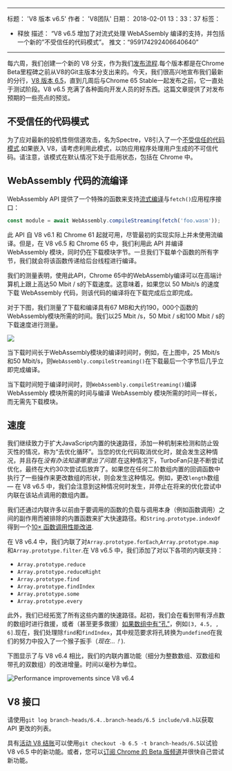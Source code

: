 ***

标题： 'V8 版本 v6.5'
作者： 'V8团队'
日期： 2018-02-01 13：33：37
标签：

*   释放
    描述： “V8 v6.5 增加了对流式处理 WebASsembly 编译的支持，并包括一个新的”不受信任的代码模式”。
    推文：“959174292406640640”

***

每六周，我们创建一个新的 V8 分支，作为我们[发布流程](/docs/release-process).每个版本都是在Chrome Beta里程碑之前从V8的Git主版本分支出来的。今天，我们很高兴地宣布我们最新的分行，[V8 版本 6.5](https://chromium.googlesource.com/v8/v8.git/+log/branch-heads/6.5)，直到几周后与Chrome 65 Stable一起发布之前，它一直处于测试阶段。V8 v6.5 充满了各种面向开发人员的好东西。这篇文章提供了对发布预期的一些亮点的预览。

## 不受信任的代码模式

为了应对最新的投机性侧信道攻击，名为Spectre，V8引入了一个[不受信任的代码模式](/docs/untrusted-code-mitigations).如果嵌入 V8，请考虑利用此模式，以防应用程序处理用户生成的不可信代码。请注意，该模式在默认情况下处于启用状态，包括在 Chrome 中。

## WebAssembly 代码的流编译

WebAssembly API 提供了一个特殊的函数来支持[流式编译](https://developers.google.com/web/updates/2018/04/loading-wasm)与`fetch()`应用程序接口：

```js
const module = await WebAssembly.compileStreaming(fetch('foo.wasm'));
```

此 API 自 V8 v6.1 和 Chrome 61 起就可用，尽管最初的实现实际上并未使用流编译。但是，在 V8 v6.5 和 Chrome 65 中，我们利用此 API 并编译 WebAssembly 模块，同时仍在下载模块字节。一旦我们下载单个函数的所有字节，我们就会将该函数传递给后台线程进行编译。

我们的测量表明，使用此API，Chrome 65中的WebAssembly编译可以在高端计算机上跟上高达50 Mbit / s的下载速度。这意味着，如果您以 50 Mbit/s 的速度下载 WebAssembly 代码，则该代码的编译将在下载完成后立即完成。

对于下图，我们测量了下载和编译具有67 MB和大约190，000个函数的WebAssembly模块所需的时间。我们以25 Mbit /s，50 Mbit / s和100 Mbit / s的下载速度进行测量。

![](/\_img/v8-release-65/wasm-streaming-compilation.svg)

当下载时间长于WebAssembly模块的编译时间时，例如，在上图中，25 Mbit/s和50 Mbit/s，则`WebAssembly.compileStreaming()`在下载最后一个字节后几乎立即完成编译。

当下载时间短于编译时间时，则`WebAssembly.compileStreaming()`编译 WebAssembly 模块所需的时间与编译 WebAssembly 模块所需的时间一样长，而无需先下载模块。

## 速度

我们继续致力于扩大JavaScript内置的快速路径，添加一种机制来检测和防止毁灭性的情况，称为“去优化循环”。当您的优化代码取消优化时，就会发生这种情况，并且存在*没有办法知道哪里出了问题*.在这种情况下，TurboFan只是不断尝试优化，最终在大约30次尝试后放弃了。如果您在任何二阶数组内置的回调函数中执行了一些操作来更改数组的形状，则会发生这种情况。例如，更改`length`数组 — 在 V8 v6.5 中，我们会注意到这种情况何时发生，并停止在将来的优化尝试中内联在该站点调用的数组内置。

我们还通过内联许多以前由于要调用的函数的负载与调用本身（例如函数调用）之间的副作用而被排除的内置函数来扩大快速路径。和`String.prototype.indexOf`得到一个[10× 函数调用性能改进](https://bugs.chromium.org/p/v8/issues/detail?id=6270).

在 V8 v6.4 中，我们内联了对`Array.prototype.forEach`,`Array.prototype.map`和`Array.prototype.filter`.在 V8 v6.5 中，我们添加了对以下各项的内联支持：

*   `Array.prototype.reduce`
*   `Array.prototype.reduceRight`
*   `Array.prototype.find`
*   `Array.prototype.findIndex`
*   `Array.prototype.some`
*   `Array.prototype.every`

此外，我们已经拓宽了所有这些内置的快速路径。起初，我们会在看到带有浮点数的数组时进行救援，或者（甚至更多救援）[如果数组中有“孔”](/blog/elements-kinds)，例如`[3, 4.5, , 6]`.现在，我们处理除`find`和`findIndex`，其中规范要求将孔转换为`undefined`在我们的努力中投入了一个猴子扳手（*现在...！*).

下图显示了与 V8 v6.4 相比，我们的内联内置功能（细分为整数数组、双数组和带孔的双数组）的改进增量。时间以毫秒为单位。

![Performance improvements since V8 v6.4](/\_img/v8-release-65/performance-improvements.svg)

## V8 接口

请使用`git log branch-heads/6.4..branch-heads/6.5 include/v8.h`以获取 API 更改的列表。

具有[活动 V8 结账](/docs/source-code#using-git)可以使用`git checkout -b 6.5 -t branch-heads/6.5`以试验 V8 v6.5 中的新功能。或者，您可以[订阅 Chrome 的 Beta 版频道](https://www.google.com/chrome/browser/beta.html)并很快自己尝试新功能。

